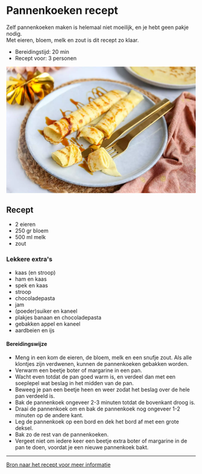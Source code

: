 # Pannenkoeken recept

Zelf pannenkoeken maken is helemaal niet moeilijk, en je hebt geen pakje nodig.\
Met eieren, bloem, melk en zout is dit recept zo klaar.

- Bereidingstijd: 20 min
- Recept voor: 3 personen

![Pannenkoeken](Pannenkoeken.png)

## Recept
- 2 eieren
- 250 gr bloem
- 500 ml melk
- zout

### Lekkere extra's
- kaas (en stroop)
- ham en kaas
- spek en kaas
- stroop
- chocoladepasta
- jam
- (poeder)suiker en kaneel
- plakjes banaan en chocoladepasta
- gebakken appel en kaneel
- aardbeien en ijs


#### Bereidingswijze
- Meng in een kom de eieren, de bloem, melk en een snufje zout. Als alle klontjes zijn verdwenen, kunnen de pannenkoeken gebakken worden.
- Verwarm een beetje boter of margarine in een pan. 
- Wacht even totdat de pan goed warm is, en verdeel dan met een soeplepel wat beslag in het midden van de pan. 
- Beweeg je pan een beetje heen en weer zodat het beslag over de hele pan verdeeld is. 
- Bak de pannenkoek ongeveer 2-3 minuten totdat de bovenkant droog is. 
- Draai de pannenkoek om en bak de pannenkoek nog ongeveer 1-2 minuten op de andere kant.
- Leg de pannenkoek op een bord en dek het bord af met een grote deksel. 
- Bak zo de rest van de pannenkoeken. 
- Vergeet niet om iedere keer een beetje extra boter of margarine in de pan te doen, voordat je een nieuwe pannenkoek bakt.

---

[Bron naar het recept voor meer informatie](https://www.lekkerensimpel.com/basisrecept-voor-pannenkoeken/)